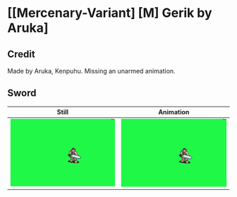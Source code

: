 # [\[Mercenary-Variant\] \[M\] Gerik by Aruka]

## Credit

Made by Aruka, Kenpuhu.
Missing an unarmed animation.
	
## Sword

| Still | Animation |
| :---: | :-------: |
| ![Sword still](./Sword_000.png) | ![Sword animation](./Sword.gif) |
